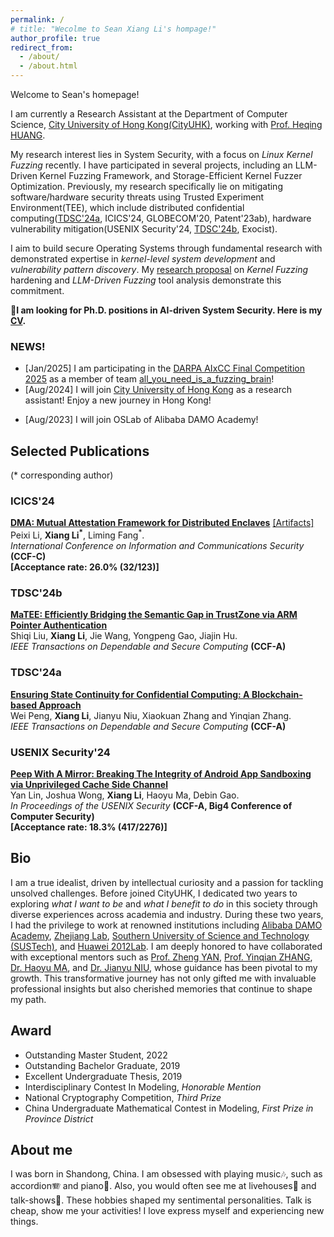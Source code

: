 ```yaml
---
permalink: /
# title: "Wecolme to Sean Xiang Li's hompage!"
author_profile: true
redirect_from: 
  - /about/
  - /about.html
---
```


Welcome to Sean's homepage!

I am currently a Research Assistant at the Department of Computer Science, [City University of Hong Kong(CityUHK)](https://www.cityu.edu.hk/), working with [Prof. Heqing HUANG](https://www.cs.cityu.edu.hk/~heqhuang).

My research interest lies in System Security, with a focus on _Linux Kernel Fuzzing_ recently. 
I have participated in several projects, including an LLM-Driven Kernel Fuzzing Framework, and Storage-Efficient Kernel Fuzzer Optimization. 
Previously, my research specifically lie on mitigating software/hardware security threats using Trusted Experiment Environment(TEE),
which include distributed confidential computing([TDSC'24a](https://ieeexplore.ieee.org/document/10480251), ICICS'24, GLOBECOM'20, Patent'23ab),
hardware vulnerability mitigation(USENIX Security'24, [TDSC'24b](https://ieeexplore.ieee.org/abstract/document/10638181), Exocist). 

I aim to build secure Operating Systems through fundamental research with demonstrated expertise in _kernel-level system development_ and _vulnerability pattern discovery_. My [research proposal](/files/%5B250409%5DResearch_Proposal.pdf) on *Kernel Fuzzing* hardening and *LLM-Driven Fuzzing* tool analysis demonstrate this commitment.

**🤝I am looking for Ph.D. positions in AI-driven System Security. Here is my [CV](/files/%5B250409%5DCV_Xiang_Li.pdf).**

### **NEWS!**
 * [Jan/2025] I am participating in the [DARPA AIxCC Final Competition 2025](https://aicyberchallenge.com/) as a member of team [all_you_need_is_a_fuzzing_brain](https://dashboard.aicyberchallenge.com/ascsummary)!
 * [Aug/2024] I will join [City University of Hong Kong](https://www.cityu.edu.hk/) as a research assistant! Enjoy a new journey in Hong Kong!
 <!-- [Aug/2024] Our work on Semantic Gap attack mitigation for ARM Trustzone is accept at [TDSC](https://ieeexplore.ieee.org/abstract/document/10638181), again!
 [Jul/2024] Our work on Mutual Attestation for Intel SGX is accepted at [ICICS](https://link.springer.com/chapter/10.1007/978-981-97-8798-2_8)! Congratulations, Peixi!
 [May/2024] Our paper on Android Cache Side Channel is accepted at [USENIX Security](https://www.usenix.org/conference/usenixsecurity24/presentation/lin-yan)!
 [Mar/2024] Our work on State Continuity for Confidential Computing is accepted at [TDSC](https://ieeexplore.ieee.org/document/10480251)! -->
 * [Aug/2023] I will join OSLab of Alibaba DAMO Academy!

 ## Selected Publications
(* corresponding author)

### ICICS'24
[**DMA: Mutual Attestation Framework for Distributed Enclaves**](https://link.springer.com/chapter/10.1007/978-981-97-8798-2_8) [[Artifacts]](https://github.com/Seix61/DMA)   
Peixi Li, **Xiang Li<sup>\*</sup>**, Liming Fang<sup>\*</sup>.    
*International Conference on Information and Communications Security* **(CCF-C)**  
**[Acceptance rate: 26.0% (32/123)]**  

### TDSC'24b
[**MaTEE: Efficiently Bridging the Semantic Gap in TrustZone via ARM Pointer Authentication**](https://ieeexplore.ieee.org/abstract/document/10638181)  
Shiqi Liu, **Xiang Li**, Jie Wang, Yongpeng Gao, Jiajin Hu.  
*IEEE Transactions on Dependable and Secure Computing* **(CCF-A)**  

### TDSC'24a
[**Ensuring State Continuity for Confidential Computing: A Blockchain-based Approach**](https://ieeexplore.ieee.org/document/10480251)  
Wei Peng, **Xiang Li**, Jianyu Niu, Xiaokuan Zhang and Yinqian Zhang.  
*IEEE Transactions on Dependable and Secure Computing* **(CCF-A)**  

### USENIX Security'24
[**Peep With A Mirror: Breaking The Integrity of Android App Sandboxing via Unprivileged Cache Side Channel**](https://www.usenix.org/conference/usenixsecurity24/presentation/lin-yan)  
Yan Lin, Joshua Wong, **Xiang Li**, Haoyu Ma, Debin Gao.   
*In Proceedings of the USENIX Security* **(CCF-A, Big4 Conference of Computer Security)**  
**[Acceptance rate: 18.3% (417/2276)]** 

<!-- ### S&P'22
[**BEACON: Directed Grey-Box Fuzzing with Provable Path Pruning**](https://5hadowblad3.github.io/files/Oakland22-Beacon.pdf)  
**Heqing Huang**, Yiyuan Guo, Qingkai Shi, Peisen Yao, Rongxin Wu, Charles Zhang.  
*The 43rd IEEE Symposium on Security and Privacy*.
[[Artifacts]](https://github.com/5hadowblad3/Beacon_artifact)  
🏆 <span style='color: red;'>**Google Research Paper Award**</span>
<!-- **[Acceptance rate: 24.5% (97/396)]** -->

## Bio
I am a true idealist, driven by intellectual curiosity and a passion for tackling unsolved challenges. Before joined CityUHK, I dedicated two years to exploring _what I want to be_ and _what I benefit to do_ in this society through diverse experiences across academia and industry. During these two years, I had the privilege to work at renowned institutions including [Alibaba DAMO Academy](https://damo.alibaba.com/?language=en), [Zhejiang Lab](https://en.zhejianglab.com/), [Southern University of Science and Technology (SUSTech)](https://www.sustech.edu.cn/en/), and [Huawei 2012Lab](https://www.huawei.com/cn/). I am deeply honored to have collaborated with exceptional mentors such as [Prof. Zheng YAN](https://web.xidian.edu.cn/yanzheng/en/index.html), [Prof. Yinqian ZHANG](https://yinqian.org/), [Dr. Haoyu MA](https://scholar.google.com/citations?user=9csJTTcAAAAJ&hl=zh-CN), and [Dr. Jianyu NIU](https://jianyu-niu.github.io/), whose guidance has been pivotal to my growth. This transformative journey has not only gifted me with invaluable professional insights but also cherished memories that continue to shape my path.

## Award
  * Outstanding Master Student, 2022
  * Outstanding Bachelor Graduate, 2019
  * Excellent Undergraduate Thesis, 2019
  * Interdisciplinary Contest In Modeling, *Honorable Mention*
  * National Cryptography Competition, *Third Prize*
  * China Undergraduate Mathematical Contest in Modeling, *First Prize in Province District*


## About me
I was born in Shandong, China. I am obsessed with playing music🎶, such as accordion🪗 and piano🎹. Also, you would often see me at livehouses🎤 and talk-shows🤣. These hobbies shaped my sentimental personalities. Talk is cheap, show me your activities! I love express myself and experiencing new things.
